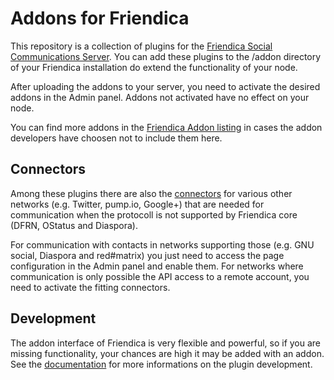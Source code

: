 Addons for Friendica
====================

This repository is a collection of plugins for the [Friendica Social Communications Server](https://github.com/friendica/friendica).
You can add these plugins to the /addon directory of your Friendica installation
do extend the functionality of your node.

After uploading the addons to your server, you need to activate the desired addons
in the Admin panel. Addons not activated have no effect on your node.

You can find more addons in the [Friendica Addon listing](https://addons.friendo.ca)
in cases the addon developers have choosen not to include them here.

Connectors
----------

Among these plugins there are also the [connectors](https://github.com/friendica/friendica/blob/master/doc/Connectors.md) for various other networks
(e.g. Twitter, pump.io, Google+) that are needed for communication when the
protocoll is not supported by Friendica core (DFRN, OStatus and Diaspora).

For communication with contacts in networks supporting those (e.g. GNU social,
Diaspora and red#matrix) you just need to access the page configuration in the
Admin panel and enable them. For networks where communication is only possible
the API access to a remote account, you need to activate the fitting connectors.

Development
-----------

The addon interface of Friendica is very flexible and powerful, so if you are
missing functionality, your chances are high it may be added with an addon.
See the [documentation](https://github.com/friendica/friendica/blob/master/doc/Plugins.md) for more informations on the plugin development.
